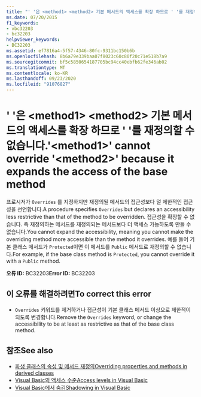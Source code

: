 ```yaml
---
title: "' '은 <method1> <method2> 기본 메서드의 액세스를 확장 하므로 ' '를 재정의할 수 없습니다."
ms.date: 07/20/2015
f1_keywords:
- vbc32203
- bc32203
helpviewer_keywords:
- BC32203
ms.assetid: ef7816a4-5f57-4346-80fc-9311bc150b6b
ms.openlocfilehash: 8b6a79e339baa07f8023c60c80f20c71e518b7a9
ms.sourcegitcommit: bf5c5850654187705bc94cc40ebfb62fe346ab02
ms.translationtype: MT
ms.contentlocale: ko-KR
ms.lasthandoff: 09/23/2020
ms.locfileid: "91076827"
---
```

# <a name="method1-cannot-override-method2-because-it-expands-the-access-of-the-base-method"></a><span data-ttu-id="f2ea8-102">' '은 \<method1> \<method2> 기본 메서드의 액세스를 확장 하므로 ' '를 재정의할 수 없습니다.</span><span class="sxs-lookup"><span data-stu-id="f2ea8-102">'\<method1>' cannot override '\<method2>' because it expands the access of the base method</span></span>

<span data-ttu-id="f2ea8-103">프로시저가 `Overrides` 를 지정하지만 재정의될 메서드의 접근성보다 덜 제한적인 접근성을 선언합니다.</span><span class="sxs-lookup"><span data-stu-id="f2ea8-103">A procedure specifies `Overrides` but declares an accessibility less restrictive than that of the method to be overridden.</span></span> <span data-ttu-id="f2ea8-104">접근성을 확장할 수 없습니다. 즉 재정의하는 메서드를 재정의되는 메서드보다 더 액세스 가능하도록 만들 수 없습니다.</span><span class="sxs-lookup"><span data-stu-id="f2ea8-104">You cannot expand the accessibility, meaning you cannot make the overriding method more accessible than the method it overrides.</span></span> <span data-ttu-id="f2ea8-105">예를 들어 기본 클래스 메서드가 `Protected`이면 이 메서드를 `Public` 메서드로 재정의할 수 없습니다.</span><span class="sxs-lookup"><span data-stu-id="f2ea8-105">For example, if the base class method is `Protected`, you cannot override it with a `Public` method.</span></span>  
  
 <span data-ttu-id="f2ea8-106">**오류 ID:** BC32203</span><span class="sxs-lookup"><span data-stu-id="f2ea8-106">**Error ID:** BC32203</span></span>  
  
## <a name="to-correct-this-error"></a><span data-ttu-id="f2ea8-107">이 오류를 해결하려면</span><span class="sxs-lookup"><span data-stu-id="f2ea8-107">To correct this error</span></span>  
  
- <span data-ttu-id="f2ea8-108">`Overrides` 키워드를 제거하거나 접근성이 기본 클래스 메서드 이상으로 제한적이 되도록 변경합니다.</span><span class="sxs-lookup"><span data-stu-id="f2ea8-108">Remove the `Overrides` keyword, or change the accessibility to be at least as restrictive as that of the base class method.</span></span>  
  
## <a name="see-also"></a><span data-ttu-id="f2ea8-109">참조</span><span class="sxs-lookup"><span data-stu-id="f2ea8-109">See also</span></span>

- [<span data-ttu-id="f2ea8-110">파생 클래스의 속성 및 메서드 재정의</span><span class="sxs-lookup"><span data-stu-id="f2ea8-110">Overriding properties and methods in derived classes</span></span>](../programming-guide/language-features/objects-and-classes/inheritance-basics.md#overriding-properties-and-methods-in-derived-classes)
- [<span data-ttu-id="f2ea8-111">Visual Basic의 액세스 수준</span><span class="sxs-lookup"><span data-stu-id="f2ea8-111">Access levels in Visual Basic</span></span>](../programming-guide/language-features/declared-elements/access-levels.md)
- [<span data-ttu-id="f2ea8-112">Visual Basic에서 숨김</span><span class="sxs-lookup"><span data-stu-id="f2ea8-112">Shadowing in Visual Basic</span></span>](../programming-guide/language-features/declared-elements/shadowing.md)
